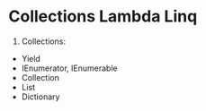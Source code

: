 # Collections Lambda Linq

1. Collections:
  - Yield
  - IEnumerator, IEnumerable
  - Collection
  - List
  - Dictionary
